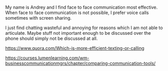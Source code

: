 My name is Andrey and I find face to face communication most effective. When face to face communication is not possible, I prefer voice calls sometimes with screen sharing.

I just find chatting wasteful and annoying for reasons which I am not able to articulate. Maybe stuff not important enough to be discussed over the phone should simply not be discussed at all.

https://www.quora.com/Which-is-more-efficient-texting-or-calling

https://courses.lumenlearning.com/wm-businesscommunicationmgrs/chapter/comparing-communication-tools/